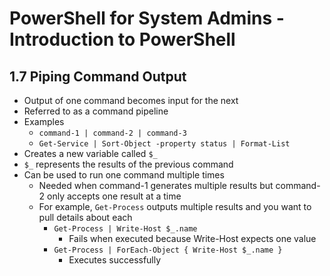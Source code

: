 PowerShell for System Admins - Introduction to PowerShell
============================================================

1.7 Piping Command Output
------------------------------------------------------------

* Output of one command becomes input for the next
* Referred to as a command pipeline
* Examples
	+ `command-1 | command-2 | command-3`
	+ `Get-Service | Sort-Object -property status | Format-List`
* Creates a new variable called `$_`
* `$_` represents the results of the previous command
* Can be used to run one command multiple times
	+ Needed when command-1 generates multiple results
	  but command-2 only accepts one result at a time
	+ For example, `Get-Process` outputs multiple
	  results and you want to pull details about each
		- `Get-Process | Write-Host $_.name`
			- Fails when executed because Write-Host
			  expects one value
		- `Get-Process | ForEach-Object { Write-Host $_.name }`
			- Executes successfully
